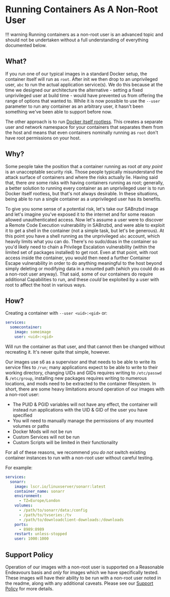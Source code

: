 # Running Containers As A Non-Root User

!!! warning
    Running containers as a non-root user is an advanced topic and should not be undertaken without a full understanding of everything documented below.

## What?

If you run one of our typical images in a standard Docker setup, the container itself will run as `root`. After init we then drop to an unprivileged user, `abc` to run the actual application service(s). We do this because at the time we designed our architecture the alternative - setting a fixed unprivileged user at build time - would have prevented us from offering the range of options that wanted to. While it is now possible to use the `--user` parameter to run any container as an arbitrary user, it hasn't been something we've been able to support before now.

The other approach is to run [Docker itself rootless](https://docs.docker.com/engine/security/rootless/). This creates a separate user and network namespace for your containers that separates them from the host and means that even containers nominally running as `root` don't have root permissions on your host.

## Why?

Some people take the position that a container running as root *at any point* is an unacceptable security risk. Those people typically misunderstand the attack surface of containers and where the risks actually lie. Having said that, there *are* some risks with having containers running as root; generally, a better solution to running every container as an unprivileged user is to run Docker itself rootless, but that's not always desirable. In these situations, being able to run a single container as a unprivileged user has its benefits.

To give you some sense of a potential risk, let's take our SABnzbd image and let's imagine you've exposed it to the internet and for some reason allowed unauthenticated access. Now let's assume a user were to discover a Remote Code Execution vulnerability in SABnzbd, and were able to exploit it to get a shell in the container (not a simple task, but let's be generous). At this point you have a shell running as the unprivileged `abc` account, which heavily limits what you can do. There's no sudo/doas in the container so you'd likely need to chain a Privilege Escalation vulnerability (within the limited set of packages installed) to get root. Even at that point, with root access inside the container, you would then need a further Container Escape vulnerability in order to do anything meaningful to the host beyond simply deleting or modifying data in a mounted path (which you could do as a non-root user anyway). That said, some of our containers do require additional Capabilities to run, and these *could* be exploited by a user with root to affect the host in various ways.

## How?

Creating a container with `--user <uid>:<gid>` or:

```yaml
services:
  somecontainer:
    image: someimage
    user: <uid>:<gid>
```

Will run the container as that user, and that cannot then be changed without recreating it. It's never quite that simple, however.

Our images use s6 as a supervisor and that needs to be able to write its service files to `/run`; many applications expect to be able to write to their working directory, changing UIDs and GIDs requires writing to `/etc/passwd` & `/etc/group`, installing new packages requires writing to numerous locations, and mods need to be extracted to the container filesystem. In short, there are some heavy limitations around operation of our images with a non-root user:

* The PUID & PGID variables will not have any effect, the container will instead run applications with the UID & GID of the user you have specified
* You will need to manually manage the permissions of any mounted volumes or paths
* Docker Mods will not be run
* Custom Services will not be run
* Custom Scripts will be limited in their functionality

For all of these reasons, we recommend you *do not* switch existing container instances to run with a non-root user without careful testing.

For example:

```yaml
services:
  sonarr:
    image: lscr.io/linuxserver/sonarr:latest
    container_name: sonarr
    environment:
      - TZ=Europe/London
    volumes:
      - /path/to/sonarr/data:/config
      - /path/to/tvseries:/tv
      - /path/to/downloadclient-downloads:/downloads
    ports:
      - 8989:8989
    restart: unless-stopped
    user: 1000:1000
```

## Support Policy

Operation of our images with a non-root user is supported on a Reasonable Endeavours basis and *only* for images which we have specifically tested. These images will have their ability to be run with a non-root user noted in the readme, along with any additional caveats. Please see our [Support Policy](https://linuxserver.io/supportpolicy) for more details.
